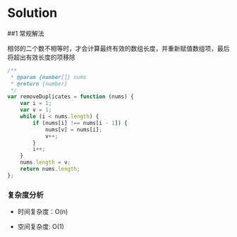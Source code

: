 # Solution

##1 常规解法

相邻的二个数不相等时，才会计算最终有效的数组长度，并重新赋值数组项，最后将超出有效长度的项移除

```js
/**
 * @param {number[]} nums
 * @return {number}
 */
var removeDuplicates = function (nums) {
    var i = 1;
    var v = 1;
    while (i < nums.length) {
        if (nums[i] !== nums[i - 1]) {
            nums[v] = nums[i];
            v++;
        }
        i++;
    }
    nums.length = v;
    return nums.length;
};
```

### 复杂度分析

* 时间复杂度：O(n)
  
* 空间复杂度: O(1)